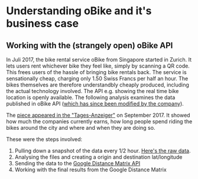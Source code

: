 # Understanding oBike and it's business case

## Working with the (strangely open) oBike API

In Juli 2017, the bike rental service oBike from Singapore started in Zurich. It
lets users rent whichever bike they feel like, simply by scanning a QR code. This
frees users of the hassle of bringing bike rentals back. The service is
sensationally cheap, charging only 1.50 Swiss Francs per half an hour. The bikes
themselves are therefore understandbly cheaply produced, including the actual technology
involved. The API e.g. showing the real time bike location is openly available.
The following analysis examines the data published in oBike API ([which has since been modified by the company](https://mobile.o.bike/api/v1/bike/list?longitude=8.541654869914055&latitude=47.37490008461292)).

The [piece appeared in the "Tages-Anzeiger"](https://www.tagesanzeiger.ch/zuerich/stadt/obikedaten-fliessen-nach-shanghai/story/31287563) on September 2017. It showed how much the companies currently earns, how long people
spend riding the bikes around the city and where and when they are doing so.

These were the steps involved:

1. Pulling down a snapshot of the data every 1/2 hour. [Here's the raw data](https://www.dropbox.com/sh/q0socjpdz4t695z/AAApMuYz9__BmvFLfwDtRaHFa?dl=0).
2. Analysing the files and creating a origin and destination lat/longitude
3. Sending the data to the [Google Distance Matrix API](https://developers.google.com/maps/documentation/distance-matrix/)
4. Working with the final results from the Google Distance Matrix
